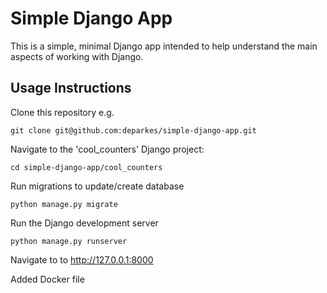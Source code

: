 # Simple Django App
This is a simple, minimal Django app intended to help understand the main aspects of working with Django.

## Usage Instructions
Clone this repository e.g.

```
git clone git@github.com:deparkes/simple-django-app.git
```

Navigate to the 'cool_counters' Django project:

```
cd simple-django-app/cool_counters
```

Run migrations to update/create database
```
python manage.py migrate
```

Run the Django development server
```
python manage.py runserver
```

Navigate to to http://127.0.0.1:8000


Added Docker file
